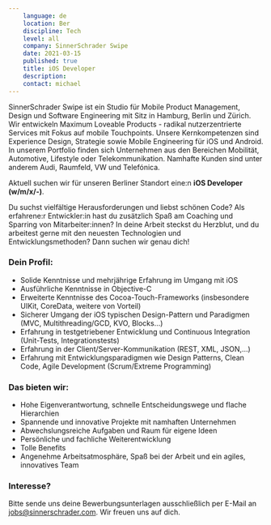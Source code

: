 ```yaml
---
    language: de
    location: Ber
    discipline: Tech
    level: all
    company: SinnerSchrader Swipe
    date: 2021-03-15
    published: true
    title: iOS Developer
    description: 
    contact: michael
---
```


SinnerSchrader Swipe ist ein Studio für Mobile Product Management, Design und Software Engineering mit Sitz in Hamburg, Berlin und Zürich. Wir entwickeln Maximum Loveable Products - radikal nutzerzentrierte Services mit Fokus auf mobile Touchpoints. Unsere Kernkompetenzen sind Experience Design, Strategie sowie Mobile Engineering für iOS und Android. In unserem Portfolio finden sich Unternehmen aus den Bereichen Mobilität, Automotive, Lifestyle oder Telekommunikation. Namhafte Kunden sind unter anderem Audi, Raumfeld, VW und Telefónica.

Aktuell suchen wir für unseren Berliner Standort eine:n **iOS Developer (w/m/x/-)**.

Du suchst vielfältige Herausforderungen und liebst schönen Code? Als erfahrene:r Entwickler:in hast du zusätzlich Spaß am Coaching und Sparring von Mitarbeiter:innen? In deine Arbeit steckst du Herzblut, und du arbeitest gerne mit den neuesten Technologien und Entwicklungsmethoden? Dann suchen wir genau dich!

### Dein Profil:
 
- Solide Kenntnisse und mehrjährige Erfahrung im Umgang mit iOS
- Ausführliche Kenntnisse in Objective-C
- Erweiterte Kenntnisse des Cocoa-Touch-Frameworks (insbesondere UIKit, CoreData, weitere von Vorteil)
- Sicherer Umgang der iOS typischen Design-Pattern und Paradigmen (MVC, Multithreading/GCD, KVO, Blocks…)
- Erfahrung in testgetriebener Entwicklung und Continuous Integration (Unit-Tests, Integrationstests)
- Erfahrung in der Client/Server-Kommunikation (REST, XML, JSON,…)
- Erfahrung mit Entwicklungsparadigmen wie Design Patterns, Clean Code, Agile Development (Scrum/Extreme Programming)
 
### Das bieten wir:

- Hohe Eigenverantwortung, schnelle Entscheidungswege und flache Hierarchien
- Spannende und innovative Projekte mit namhaften Unternehmen
- Abwechslungsreiche Aufgaben und Raum für eigene Ideen
- Persönliche und fachliche Weiterentwicklung
- Tolle Benefits
- Angenehme Arbeitsatmosphäre, Spaß bei der Arbeit und ein agiles, innovatives Team
 
### Interesse?
 
Bitte sende uns deine Bewerbungsunterlagen ausschließlich per E-Mail an <jobs@sinnerschrader.com>. Wir freuen uns auf dich.
